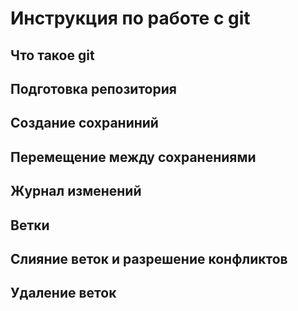 # Инструкция по работе с git

## Что такое git

## Подготовка репозитория

## Создание сохраниний

## Перемещение между сохранениями

## Журнал изменений

## Ветки

## Слияние веток и разрешение конфликтов

## Удаление веток


